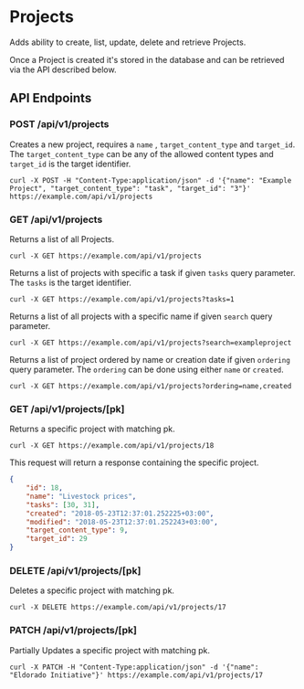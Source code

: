 # Projects

Adds ability to create, list, update, delete and retrieve Projects.

Once a Project is created it's stored in the database and can be retrieved via the API described below.

## API Endpoints

### POST /api/v1/projects

Creates a new project, requires a `name` , `target_content_type` and `target_id`. The `target_content_type` can be any of the allowed content types and `target_id` is the target identifier.

```console
curl -X POST -H "Content-Type:application/json" -d '{"name": "Example Project", "target_content_type": "task", "target_id": "3"}' https://example.com/api/v1/projects
```

### GET /api/v1/projects

Returns a list of all Projects.

```console
curl -X GET https://example.com/api/v1/projects
```

Returns a list of projects with specific a task if given `tasks` query parameter. The `tasks` is the target identifier.

```console
curl -X GET https://example.com/api/v1/projects?tasks=1
```

Returns a list of all projects with a specific name if given `search` query parameter.

```console
curl -X GET https://example.com/api/v1/projects?search=exampleproject
```

Returns a list of project ordered by name or creation date if given `ordering` query parameter. The `ordering` can be done using either `name` or `created`.

```console
curl -X GET https://example.com/api/v1/projects?ordering=name,created
```

### GET /api/v1/projects/[pk]

Returns a specific project with matching pk.

```console
curl -X GET https://example.com/api/v1/projects/18
```

This request will return a response containing the specific project.

```json
{
    "id": 18,
    "name": "Livestock prices",
    "tasks": [30, 31],
    "created": "2018-05-23T12:37:01.252225+03:00",
    "modified": "2018-05-23T12:37:01.252243+03:00",
    "target_content_type": 9,
    "target_id": 29
}
```

### DELETE /api/v1/projects/[pk]

Deletes a specific project with matching pk.

```console
curl -X DELETE https://example.com/api/v1/projects/17
```

### PATCH /api/v1/projects/[pk]

Partially Updates a specific project with matching pk.

```console
curl -X PATCH -H "Content-Type:application/json" -d '{"name": "Eldorado Initiative"}' https://example.com/api/v1/projects/17
```
